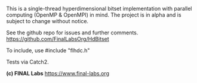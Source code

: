 This is a single-thread hyperdimensional bitset implementation with parallel computing (OpenMP & OpenMPI) in mind.
The project is in alpha and is subject to change without notice.

See the github repo for issues and further comments.
https://github.com/FinalLabsOrg/HdBitset

To include, use #include "flhdc.h"

Tests via Catch2.

**(c) FINAL Labs**
https://www.final-labs.org